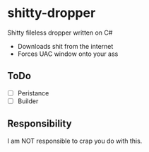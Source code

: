 # shitty-dropper
Shitty fileless dropper written on C#
- Downloads shit from the internet
- Forces UAC window onto your ass
## ToDo
- [ ] Peristance
- [ ] Builder
## Responsibility
I am NOT responsible to crap you do with this.
